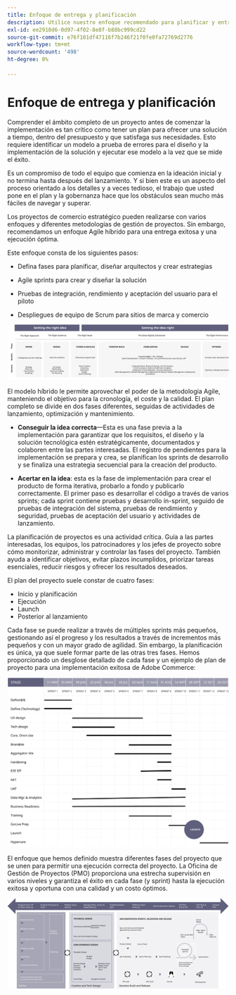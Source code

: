 ```yaml
---
title: Enfoque de entrega y planificación
description: Utilice nuestro enfoque recomendado para planificar y entregar su implementación de Adobe Commerce.
exl-id: ee2918d6-0d97-4f02-8e8f-b88bc999cd22
source-git-commit: e76f101df47116f7b246f21f0fe0fa72769d2776
workflow-type: tm+mt
source-wordcount: '498'
ht-degree: 0%

---
```


# Enfoque de entrega y planificación

Comprender el ámbito completo de un proyecto antes de comenzar la implementación es tan crítico como tener un plan para ofrecer una solución a tiempo, dentro del presupuesto y que satisfaga sus necesidades. Esto requiere identificar un modelo a prueba de errores para el diseño y la implementación de la solución y ejecutar ese modelo a la vez que se mide el éxito.

Es un compromiso de todo el equipo que comienza en la ideación inicial y no termina hasta después del lanzamiento. Y si bien este es un aspecto del proceso orientado a los detalles y a veces tedioso, el trabajo que usted pone en el plan y la gobernanza hace que los obstáculos sean mucho más fáciles de navegar y superar.

Los proyectos de comercio estratégico pueden realizarse con varios enfoques y diferentes metodologías de gestión de proyectos. Sin embargo, recomendamos un enfoque Agile híbrido para una entrega exitosa y una ejecución óptima.

Este enfoque consta de los siguientes pasos:

- Defina fases para planificar, diseñar arquitectos y crear estrategias

- Agile sprints para crear y diseñar la solución

- Pruebas de integración, rendimiento y aceptación del usuario para el piloto

- Despliegues de equipo de Scrum para sitios de marca y comercio

![Ejemplo de modelo de enfoque de planificación](../../assets/playbooks/planning-model.svg)

El modelo híbrido le permite aprovechar el poder de la metodología Agile, manteniendo el objetivo para la cronología, el coste y la calidad. El plan completo se divide en dos fases diferentes, seguidas de actividades de lanzamiento, optimización y mantenimiento.

- **Conseguir la idea correcta**—Esta es una fase previa a la implementación para garantizar que los requisitos, el diseño y la solución tecnológica estén estratégicamente, documentados y colaboren entre las partes interesadas. El registro de pendientes para la implementación se prepara y crea, se planifican los sprints de desarrollo y se finaliza una estrategia secuencial para la creación del producto.

- **Acertar en la idea**: esta es la fase de implementación para crear el producto de forma iterativa, probarlo a fondo y publicarlo correctamente. El primer paso es desarrollar el código a través de varios sprints; cada sprint contiene pruebas y desarrollo in-sprint, seguido de pruebas de integración del sistema, pruebas de rendimiento y seguridad, pruebas de aceptación del usuario y actividades de lanzamiento.

La planificación de proyectos es una actividad crítica. Guía a las partes interesadas, los equipos, los patrocinadores y los jefes de proyecto sobre cómo monitorizar, administrar y controlar las fases del proyecto. También ayuda a identificar objetivos, evitar plazos incumplidos, priorizar tareas esenciales, reducir riesgos y ofrecer los resultados deseados.

El plan del proyecto suele constar de cuatro fases:

- Inicio y planificación
- Ejecución
- Launch
- Posterior al lanzamiento

Cada fase se puede realizar a través de múltiples sprints más pequeños, gestionando así el progreso y los resultados a través de incrementos más pequeños y con un mayor grado de agilidad. Sin embargo, la planificación es única, ya que suele formar parte de las otras tres fases. Hemos proporcionado un desglose detallado de cada fase y un ejemplo de plan de proyecto para una implementación exitosa de Adobe Commerce:

![Diagrama de Gantt de planificación de proyectos](../../assets/playbooks/gantt-chart.svg)

El enfoque que hemos definido muestra diferentes fases del proyecto que se unen para permitir una ejecución correcta del proyecto. La Oficina de Gestión de Proyectos (PMO) proporciona una estrecha supervisión en varios niveles y garantiza el éxito en cada fase (y sprint) hasta la ejecución exitosa y oportuna con una calidad y un costo óptimos.

![Infografía de enfoque de planificación de muestra](../../assets/playbooks/planning-approach-sample.svg)
